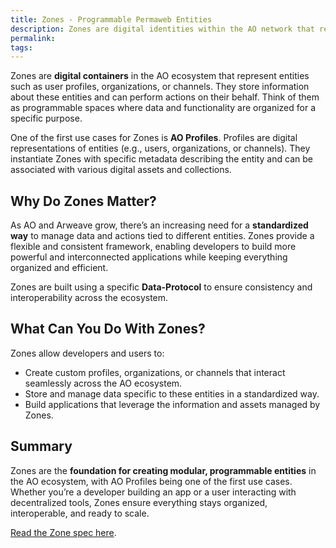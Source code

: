 ```yaml
---
title: Zones - Programmable Permaweb Entities
description: Zones are digital identities within the AO network that represent organizations, profiles and more.
permalink: 
tags:
---
```


Zones are **digital containers** in the AO ecosystem that represent entities such as user profiles, organizations, or channels. They store information about these entities and can perform actions on their behalf. Think of them as programmable spaces where data and functionality are organized for a specific purpose.

One of the first use cases for Zones is **AO Profiles**. Profiles are digital representations of entities (e.g., users, organizations, or channels). They instantiate Zones with specific metadata describing the entity and can be associated with various digital assets and collections.

## Why Do Zones Matter?

As AO and Arweave grow, there’s an increasing need for a **standardized way** to manage data and actions tied to different entities. Zones provide a flexible and consistent framework, enabling developers to build more powerful and interconnected applications while keeping everything organized and efficient.

Zones are built using a specific **Data-Protocol** to ensure consistency and interoperability across the ecosystem.

## What Can You Do With Zones?

Zones allow developers and users to:

- Create custom profiles, organizations, or channels that interact seamlessly across the AO ecosystem.
- Store and manage data specific to these entities in a standardized way.
- Build applications that leverage the information and assets managed by Zones.

## Summary

Zones are the **foundation for creating modular, programmable entities** in the AO ecosystem, with AO Profiles being one of the first use cases. Whether you’re a developer building an app or a user interacting with decentralized tools, Zones ensure everything stays organized, interoperable, and ready to scale.

[Read the Zone spec here](https://github.com/permaweb/permaweb-libs/blob/main/specs/spec-zones.md).
